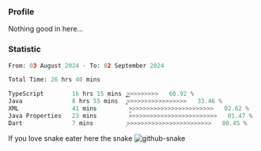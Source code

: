 ### Profile 

Nothing good in here...

### Statistic
<!--START_SECTION:waka-->

```python
From: 03 August 2024 - To: 02 September 2024

Total Time: 26 hrs 40 mins

TypeScript        16 hrs 15 mins  ͎͎͎͎͎͎͎͎͎͎͎͎͎͎͎͜>>>>>>>>>   60.92 %
Java              8 hrs 55 mins   ͎͎͎͎͎͎͎͎>>>>>>>>>>>>>>>>>   33.46 %
XML               41 mins         ̝>>>>>>>>>>>>>>>>>>>>>>>>   02.62 %
Java Properties   23 mins         >>>>>>>>>>>>>>>>>>>>>>>>>   01.47 %
Dart              7 mins          ͙>>>>>>>>>>>>>>>>>>>>>>>>   00.45 %
```

<!--END_SECTION:waka-->

If you love snake eater here the snake 
<picture>
  <source media="(prefers-color-scheme: dark)" srcset="https://github.com/pradana4648/pradana4648/blob/c0566a83ca6ea5f2e46bab00e717c4c82b4b5c4c/github-contribution-grid-snake-dark.svg" />
  <source media="(prefers-color-scheme: light)" srcset="https://github.com/pradana4648/pradana4648/blob/c0566a83ca6ea5f2e46bab00e717c4c82b4b5c4c/github-contribution-grid-snake.svg" />
  <img alt="github-snake" src="https://github.com/pradana4648/pradana4648/blob/c0566a83ca6ea5f2e46bab00e717c4c82b4b5c4c/github-contribution-grid-snake.svg" />
</picture>
